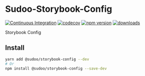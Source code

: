 # Sudoo-Storybook-Config

[![Continuous Integration](https://github.com/SudoDotDog/Sudoo-Storybook-Config/actions/workflows/ci.yml/badge.svg)](https://github.com/SudoDotDog/Sudoo-Storybook-Config/actions/workflows/ci.yml)
[![codecov](https://codecov.io/gh/SudoDotDog/Sudoo-Storybook-Config/branch/master/graph/badge.svg)](https://codecov.io/gh/SudoDotDog/Sudoo-Storybook-Config)
[![npm version](https://badge.fury.io/js/%40sudoo%2Fstorybook-config.svg)](https://www.npmjs.com/package/@sudoo/storybook-config)
[![downloads](https://img.shields.io/npm/dm/@sudoo/storybook-config.svg)](https://www.npmjs.com/package/@sudoo/storybook-config)

Storybook Config

## Install

```sh
yarn add @sudoo/storybook-config --dev
# Or
npm install @sudoo/storybook-config --save-dev
```
